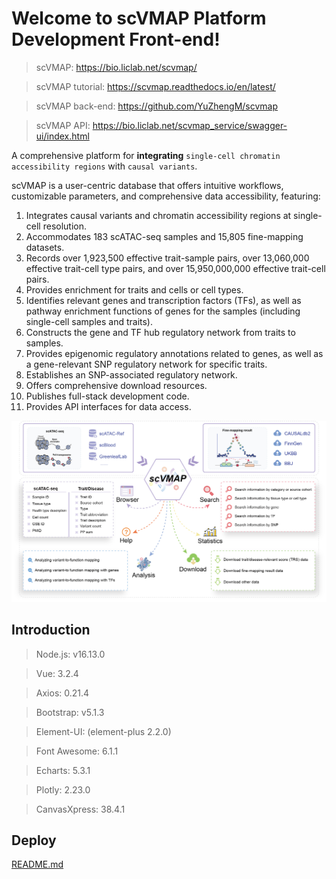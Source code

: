 # Welcome to scVMAP Platform Development Front-end!

> scVMAP: https://bio.liclab.net/scvmap/

> scVMAP tutorial: https://scvmap.readthedocs.io/en/latest/

> scVMAP back-end: https://github.com/YuZhengM/scvmap

> scVMAP API: https://bio.liclab.net/scvmap_service/swagger-ui/index.html

A comprehensive platform for **integrating** `single-cell chromatin accessibility regions` with `causal variants`.

scVMAP is a user-centric database that offers intuitive workflows, customizable parameters, and comprehensive data accessibility, featuring:

1. Integrates causal variants and chromatin accessibility regions at single-cell resolution.
2. Accommodates 183 scATAC-seq samples and 15,805 fine-mapping datasets.
3. Records over 1,923,500 effective trait-sample pairs, over 13,060,000 effective trait-cell type pairs, and over 15,950,000,000 effective trait-cell pairs.
4. Provides enrichment for traits and cells or cell types.
5. Identifies relevant genes and transcription factors (TFs), as well as pathway enrichment functions of genes for the samples (including single-cell samples and traits).
6. Constructs the gene and TF hub regulatory network from traits to samples.
7. Provides epigenomic regulatory annotations related to genes, as well as a gene-relevant SNP regulatory network for specific traits.
8. Establishes an SNP-associated regulatory network.
9. Offers comprehensive download resources.
10. Publishes full-stack development code.
11. Provides API interfaces for data access.

![overview.png](src/assets/img/home/overview.png)

## Introduction

> Node.js: v16.13.0

> Vue: 3.2.4

> Axios: 0.21.4

> Bootstrap: v5.1.3

> Element-UI: (element-plus 2.2.0)

> Font Awesome: 6.1.1

> Echarts: 5.3.1

> Plotly: 2.23.0

> CanvasXpress: 38.4.1

## Deploy

[README.md](deploy/README.md)
